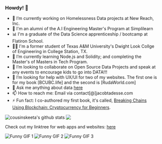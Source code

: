 ### Howdy! 👋

- 🔭 I’m currently working on Homelessness Data projects at New Reach, Inc. 
- 🤖 I'm an alumni of the A.I Engineering Master's Program at Simplilearn
- 📊 I'm a graduate of the Data Science apprenticeship / bootcamp at Flatiron School.
- 👍🏾 I'm a former student of Texas A&M University's Dwight Look Collge of Engineering in College Station, TX.  
- 🌱 I’m currently learning Node.js and Solidity; and completing the Master's of Masters in Tech Program.
- 👯 I’m looking to collaborate on Open Source Data Projects and speak at any events to encourage kids to go into DATA!!!
- 🤔 I’m looking for help with UX/UI for two of my websites. The first one is for my book [BCUBC.life] and the second is [RudaWorld.com]
- 💬 Ask me anything about data [here](https://github.com/cousinskeeta/cousinskeeta/issues)
- 📫 How to reach me: Email via contact[@]jacobtadesse.com
- ⚡ Fun fact: I co-authored my first book, it's called, [Breaking Chains Using Blockchain: Cryptocurrency for Beginners](https://bcubc.life/?add-to-cart=18). 


<img align="center" src="https://github-readme-stats.vercel.app/api?username=cousinskeeta&show_icons=true&include_all_commits=true&theme=radical" alt="cousinskeeta's github stats" />

<img align="center" src="https://github-readme-stats.vercel.app/api/top-langs/?username=cousinskeeta&layout=compact&theme=radical" />

Check out my linktree for web apps and websites:
[here](https://linktr.ee/jacobtadesse)

![Funny GIF 1](https://media.giphy.com/media/G1ifnX4d5tYFACktp9/giphy.gif)
![Funny GIF 2](https://media.giphy.com/media/GbH8vRmrNHdVZhouBt/giphy.gif)
![Funny GIF 3](https://media.giphy.com/media/xT9C25UNTwfZuk85WP/giphy.gif)


